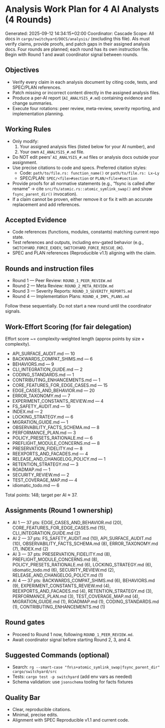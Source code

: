 # Analysis Work Plan for 4 AI Analysts (4 Rounds)

Generated: 2025-09-12 14:34:15+02:00
Coordinator: Cascade
Scope: All docs in `cargo/switchyard/DOCS/analysis/` (excluding this file). AIs must verify claims, provide proofs, and patch gaps in their assigned analysis docs. Four rounds are planned; each round has its own instruction file. Begin with Round 1 and await coordinator signal between rounds.

## Objectives

- Verify every claim in each analysis document by citing code, tests, and SPEC/PLAN references.
- Patch missing or incorrect content directly in the assigned analysis files.
- Produce a per-AI report (`AI_ANALYSIS_#.md`) containing evidence and change summaries.
- Execute four rotations: peer review, meta-review, severity reporting, and implementation planning.

## Working Rules

- Only modify:
  1) Your assigned analysis files (listed below for your AI number), and
  2) Your own `AI_ANALYSIS_#.md` file.
- Do NOT edit peers’ `AI_ANALYSIS_#.md` files or analysis docs outside your assignment.
- Use precise citations to code and specs. Preferred citation styles:
  - Code: `path/to/file.rs: function_name()` or `path/to/file.rs: Lx–Ly`
  - SPEC/PLAN: `SPEC/<file>#section` or `PLAN/<file>#section`
- Provide proofs for all normative statements (e.g., “fsync is called after rename” → cite `src/fs/atomic.rs::atomic_symlink_swap()` and show `fsync_parent_dir()` invocation).
- If a claim cannot be proven, either remove it or fix it with an accurate replacement and add references.

## Accepted Evidence

- Code references (functions, modules, constants) matching current repo state.
- Test references and outputs, including env-gated behavior (e.g., `SWITCHYARD_FORCE_EXDEV`, `SWITCHYARD_FORCE_RESCUE_OK`).
- SPEC and PLAN references (Reproducible v1.1) aligning with the claim.

## Rounds and instruction files

- Round 1 — Peer Review: `ROUND_1_PEER_REVIEW.md`
- Round 2 — Meta Review: `ROUND_2_META_REVIEW.md`
- Round 3 — Severity Reports: `ROUND_3_SEVERITY_REPORTS.md`
- Round 4 — Implementation Plans: `ROUND_4_IMPL_PLANS.md`

Follow these sequentially. Do not start a new round until the coordinator signals.

## Work-Effort Scoring (for fair delegation)

Effort score ~= complexity-weighted length (approx points by size × complexity).

- API_SURFACE_AUDIT.md — 10
- BACKWARDS_COMPAT_SHIMS.md — 6
- BEHAVIORS.md — 9
- CLI_INTEGRATION_GUIDE.md — 2
- CODING_STANDARDS.md — 1
- CONTRIBUTING_ENHANCEMENTS.md — 1
- CORE_FEATURES_FOR_EDGE_CASES.md — 15
- EDGE_CASES_AND_BEHAVIOR.md — 20
- ERROR_TAXONOMY.md — 7
- EXPERIMENT_CONSTANTS_REVIEW.md — 4
- FS_SAFETY_AUDIT.md — 10
- INDEX.md — 2
- LOCKING_STRATEGY.md — 6
- MIGRATION_GUIDE.md — 1
- OBSERVABILITY_FACTS_SCHEMA.md — 8
- PERFORMANCE_PLAN.md — 3
- POLICY_PRESETS_RATIONALE.md — 6
- PREFLIGHT_MODULE_CONCERNS.md — 8
- PRESERVATION_FIDELITY.md — 8
- REEXPORTS_AND_FACADES.md — 4
- RELEASE_AND_CHANGELOG_POLICY.md — 1
- RETENTION_STRATEGY.md — 3
- ROADMAP.md — 1
- SECURITY_REVIEW.md — 2
- TEST_COVERAGE_MAP.md — 4
- idiomatic_todo.md — 6

Total points: 148; target per AI ≈ 37.

## Assignments (Round 1 ownership)

- AI 1 — 37 pts: EDGE_CASES_AND_BEHAVIOR.md (20), CORE_FEATURES_FOR_EDGE_CASES.md (15), CLI_INTEGRATION_GUIDE.md (2)
- AI 2 — 37 pts: FS_SAFETY_AUDIT.md (10), API_SURFACE_AUDIT.md (10), OBSERVABILITY_FACTS_SCHEMA.md (8), ERROR_TAXONOMY.md (7), INDEX.md (2)
- AI 3 — 37 pts: PRESERVATION_FIDELITY.md (8), PREFLIGHT_MODULE_CONCERNS.md (8), POLICY_PRESETS_RATIONALE.md (6), LOCKING_STRATEGY.md (6), idiomatic_todo.md (6), SECURITY_REVIEW.md (2), RELEASE_AND_CHANGELOG_POLICY.md (1)
- AI 4 — 37 pts: BACKWARDS_COMPAT_SHIMS.md (6), BEHAVIORS.md (9), EXPERIMENT_CONSTANTS_REVIEW.md (4), REEXPORTS_AND_FACADES.md (4), RETENTION_STRATEGY.md (3), PERFORMANCE_PLAN.md (3), TEST_COVERAGE_MAP.md (4), MIGRATION_GUIDE.md (1), ROADMAP.md (1), CODING_STANDARDS.md (1), CONTRIBUTING_ENHANCEMENTS.md (1)

## Round gates

- Proceed to Round 1 now, following `ROUND_1_PEER_REVIEW.md`.
- Await coordinator signal before starting Round 2, 3, and 4.

## Suggested Commands (optional)

- Search: `rg --smart-case "fn\s+atomic_symlink_swap|fsync_parent_dir" cargo/switchyard/src`
- Tests: `cargo test -p switchyard` (add env vars as needed)
- Schema validation: use `jsonschema` tooling for facts fixtures

## Quality Bar

- Clear, reproducible citations.
- Minimal, precise edits.
- Alignment with SPEC Reproducible v1.1 and current code.
